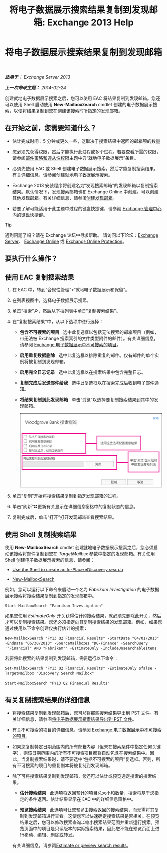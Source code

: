 ﻿---
title: '将电子数据展示搜索结果复制到发现邮箱: Exchange 2013 Help'
TOCTitle: 将电子数据展示搜索结果复制到发现邮箱
ms:assetid: bff2ce89-9e6f-494a-bd6a-2f2011507845
ms:mtpsurl: https://technet.microsoft.com/zh-cn/library/Dn624163(v=EXCHG.150)
ms:contentKeyID: 61183396
ms.date: 01/11/2018
mtps_version: v=EXCHG.150
ms.translationtype: HT
---

# 将电子数据展示搜索结果复制到发现邮箱

 

_**适用于：** Exchange Server 2013_

_**上一次修改主题：** 2014-02-24_

创建就地电子数据展示搜索之后，您可以使用 EAC 将结果复制到发现邮箱。您还可以使用 Shell 启动使用 **New-MailboxSearch** cmdlet 创建的电子数据展示搜索，以便将结果复制到您在创建该搜索时所指定的发现邮箱。

## 在开始之前，您需要知道什么？

  - 估计完成时间：5 分钟或更久一些，这取决于搜索结果中返回的邮箱项的数量

  - 您必须先获得权限，然后才能执行此过程或多个过程。若要查看所需的权限，请参阅[邮件策略和遵从性权限](messaging-policy-and-compliance-permissions-exchange-2013-help.md)主题中的“就地电子数据展示”条目。

  - 必须先使用 EAC 或 Shell 创建电子数据展示搜索，然后才能复制搜索结果。有关详细信息，请参阅[创建就地电子数据展示搜索](create-an-in-place-ediscovery-search-exchange-2013-help.md)。

  - Exchange 2013 安装程序将创建名为“发现搜索邮箱”的发现邮箱以复制搜索结果。默认情况下，发现搜索邮箱也在 Exchange Online 中创建。可以创建其他发现邮箱。有关详细信息，请参阅[创建发现邮箱](create-a-discovery-mailbox-exchange-2013-help.md)。

  - 若要了解可能适用于此主题中过程的键盘快捷键，请参阅 [Exchange 管理中心内的键盘快捷键](keyboard-shortcuts-in-the-exchange-admin-center-exchange-online-protection-help.md)。

> [!tip]
> 遇到问题了吗？请在 Exchange 论坛中寻求帮助。 请访问以下论坛：<a href="https://go.microsoft.com/fwlink/p/?linkid=60612">Exchange Server</a>、 <a href="https://go.microsoft.com/fwlink/p/?linkid=267542">Exchange Online</a> 或 <a href="https://go.microsoft.com/fwlink/p/?linkid=285351">Exchange Online Protection</a>。


## 要执行什么操作？

## 使用 EAC 复制搜索结果

1.  在 EAC 中，转到“合规性管理”\>“就地电子数据展示和保留”。

2.  在列表视图中，选择电子数据展示搜索。

3.  单击“搜索”![搜索图标](images/Dn750895.773574d0-9b92-4cab-9f6b-81532c7418b9(EXCHG.150).gif "搜索图标")，然后从下拉列表中单击“复制搜索结果”。

4.  在“复制搜索结果”中，从以下选项中进行选择：
    
      - **包含不可搜索的项目**   选中此复选框以包括无法搜索的邮箱项目（例如，带无法被 Exchange 搜索索引的文件类型附件的邮件）。有关详细信息，请参阅 [Exchange 电子数据展示中不可搜索的项目](unsearchable-items-in-exchange-ediscovery-exchange-2013-help.md)。
    
      - **启用重复数据删除**   选中此复选框以排除重复的邮件。仅有邮件的单个实例将被复制到发现邮箱。
    
      - **启用完全日志记录**   选中此复选框以在搜索结果中包含完整日志。
    
      - **复制完成后发送邮件给我**   选中此复选框以在搜索完成后收到电子邮件通知。
    
      - **将结果复制到此发现邮箱**   单击“浏览”以选择要复制搜索结果到其中的发现邮箱。
        
        ![复制搜索结果](images/Dn624163.875e25ed-8308-408c-92c4-8c76fc9d9bfc(EXCHG.150).gif "复制搜索结果")  

5.  单击“复制”开始将搜索结果复制到指定发现邮箱的过程。

6.  单击“刷新”![刷新图标](images/Dd353189.85f271ca-32a4-426c-842a-d2172567099d(EXCHG.150).gif "刷新图标")更新有关显示在详细信息窗格中的复制状态的信息。

7.  复制完成后，单击“打开”打开发现邮箱查看搜索结果。

## 使用 Shell 复制搜索结果

使用 **New-MailboxSearch** cmdlet 创建就地电子数据展示搜索之后，您必须启动该搜索将邮件复制到您在 *TargetMailbox* 参数中指定的发现邮箱。有关使用 Shell 创建电子数据展示搜索的信息，请参阅：

  - [Use the Shell to create an In-Place eDiscovery search](create-an-in-place-ediscovery-search-exchange-2013-help.md)

  - [New-MailboxSearch](https://technet.microsoft.com/zh-cn/library/dd298064\(v=exchg.150\))

例如，您可以运行以下命令来启动一个名为 *Fabrikam Investigation* 的电子数据展示搜索将搜索结果复制到指定的发现邮箱中。

    Start-MailboxSearch "Fabrikam Investigation"

如果您使用 *EstimateOnly* 开关获得估计的搜索结果，就必须先删除此开关，然后才可以复制搜索结果。您还必须指定向其复制搜索结果的发现邮箱。例如，如果您通过使用以下命令创建仅执行估计的搜索：

    New-MailboxSearch "FY13 Q2 Financial Results" -StartDate "04/01/2013" -EndDate "06/30/2013" -SourceMailboxes "DG-Finance" -SearchQuery '"Financial" AND "Fabrikam"' -EstimateOnly -IncludeUnsearchableItems

若要将此搜索的结果复制到发现邮箱，需要运行以下命令：

    Set-MailboxSearch "FY13 Q2 Financial Results" -EstimateOnly $false -TargetMailbox "Discovery Search Mailbox"

    Start-MailboxSearch "FY13 Q2 Financial Results"

## 有关复制搜索结果的详细信息

  - 将搜索结果复制到发现邮箱后，您可以将那些搜索结果导出到 PST 文件。有关详细信息，请参阅[将电子数据展示搜索结果导出到 PST 文件](export-ediscovery-search-results-to-a-pst-file-exchange-2013-help.md)。

  - 有关不可搜索的项目的详细信息，请参阅 [Exchange 电子数据展示中不可搜索的项目](unsearchable-items-in-exchange-ediscovery-exchange-2013-help.md)。

  - 如果您复制特定日期范围内的所有邮箱内容（但未在搜索条件中指定任何关键字），则该日期范围内的所有不可搜索项目都将自动包含在搜索结果中。因此，当复制搜索结果时，请不要选中“包括不可搜索的项目”复选框。否则，所有不可搜索的项目的重复副本将被复制到发现邮箱。

  - 除了可将搜索结果复制到发现邮箱，您还可以估计或预览选定搜索的搜索结果。
    
      - **估计搜索结果**   此选项将返回预计的项目总大小和数量，搜索将基于您指定的条件返回。估计结果显示在 EAC 中的详细信息窗格中。
    
      - **预览搜索结果**   此选项可让您预览由搜索返回的搜索结果，而无需将其复制到发现邮箱进行查看。这使您可以快速确定搜索结果是否相关。在预览结果之后，您可以修改搜索查询以缩小搜索结果范围并重新运行搜索。预览页面中的项目是只读版本的实际搜索结果，因此您不能在预览页面上进行移动、编辑、删除或转发。
    
    有关详细信息，请参阅[Estimate or preview search results](create-an-in-place-ediscovery-search-exchange-2013-help.md)。

